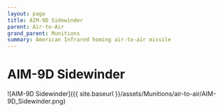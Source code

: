 ```yaml
---
layout: page
title: AIM-9D Sidewinder
parent: Air-to-Air
grand_parent: Munitions
summary: American Infrared homing air-to-air missile
---
```


# AIM-9D Sidewinder

![AIM-9D Sidewinder]({{ site.baseurl }}/assets/Munitions/air-to-air/AIM-9D_Sidewinder.png)